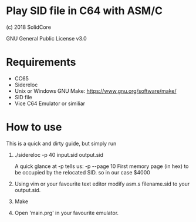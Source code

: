 # Play SID file in C64 with ASM/C

(c) 2018 SolidCore

GNU General Public License v3.0

# Requirements
- CC65
- Sidereloc
- Unix or Windows GNU Make: https://www.gnu.org/software/make/
- SID file
- Vice C64 Emulator or similiar

# How to use
This is a quick and dirty guide, but simply run 

1. ./sidereloc -p 40 input.sid output.sid
	
	A quick glance at -p tells us:
	-p    --page   10  First memory page (in hex) to be occupied by the relocated SID.
	so in our case $4000

2. Using vim or your favourite text editor modify asm.s filename.sid to your output.sid. 

3. Make

4. Open 'main.prg' in your favourite emulator.
